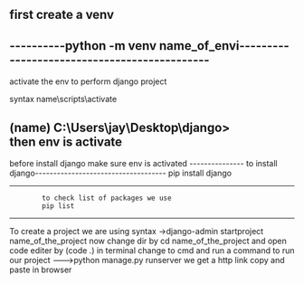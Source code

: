 first create a venv 
----------------------------------------------------------------------------------
----------python -m venv name_of_envi---------------------------------------------
----------------------------------------------------------------------------------
activate the env to perform django project

syntax
    name\scripts\activate

(name) C:\Users\jay\Desktop\django>    
then env is activate
---------------------------------------------------------------------------
before install django make sure env is activated
--------------- to install django------------------------------------
pip install django

------------
            to check list of packages we use 
            pip list

-----------------------------------------------------------------------------------
To create a project we are using syntax 
        ->django-admin startproject name_of_the_project
        now change dir by cd name_of_the_project
        and open code editer by (code .)
        in terminal change to cmd and run a command to run our project 
                --->python manage.py runserver
                we get a http link copy and paste in browser 
